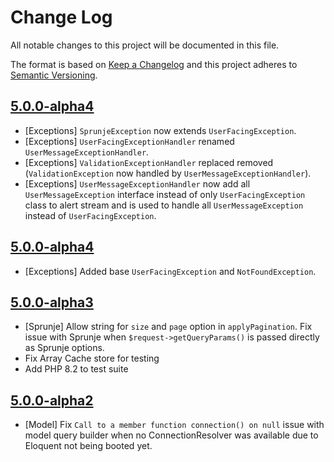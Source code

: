 # Change Log

All notable changes to this project will be documented in this file.

The format is based on [Keep a Changelog](http://keepachangelog.com/en/1.0.0/)
and this project adheres to [Semantic Versioning](http://semver.org/spec/v2.0.0.html).

## [5.0.0-alpha4](https://github.com/userfrosting/sprinkle-core/compare/5.0.0-alpha4...5.0.0-alpha5)

- [Exceptions] `SprunjeException` now extends `UserFacingException`.
- [Exceptions] `UserFacingExceptionHandler` renamed `UserMessageExceptionHandler`.
- [Exceptions] `ValidationExceptionHandler` replaced removed (`ValidationException` now handled by `UserMessageExceptionHandler`).
- [Exceptions] `UserMessageExceptionHandler` now add all `UserMessageException` interface instead of only `UserFacingException` class to alert stream and is used to handle all `UserMessageException` instead of `UserFacingException`.

## [5.0.0-alpha4](https://github.com/userfrosting/sprinkle-core/compare/5.0.0-alpha3...5.0.0-alpha4)

- [Exceptions] Added base `UserFacingException` and `NotFoundException`.

## [5.0.0-alpha3](https://github.com/userfrosting/sprinkle-core/compare/5.0.0-alpha2...5.0.0-alpha3)

- [Sprunje] Allow string for `size` and `page` option in `applyPagination`. Fix issue with Sprunje when `$request->getQueryParams()` is passed directly as Sprunje options. 
- Fix Array Cache store for testing
- Add PHP 8.2 to test suite

## [5.0.0-alpha2](https://github.com/userfrosting/sprinkle-core/compare/5.0.0-alpha1...5.0.0-alpha2)

- [Model] Fix `Call to a member function connection() on null` issue with model query builder when no ConnectionResolver was available due to Eloquent not being booted yet.
